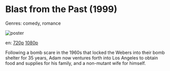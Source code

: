 # Blast from the Past (1999)

Genres: comedy, romance

![poster](http://image.tmdb.org/t/p/w500/chljpiLSV7XAuKjYTQl3a7w39p8.jpg)

en:
  [720p](magnet:?xt=urn:btih:ed58e54d4110ca92ab370e240ebe5e1e5a162d36&dn=Blast+from+the+Past+%281999%29+720p+BrRip+x264+-+YIFY&tr=udp%3A%2F%2Ftracker.openbittorrent.com%3A80%2Fannounce&tr=udp%3A%2F%2Fglotorrents.pw%3A6969%2Fannounce&tr=udp%3A%2F%2Ftracker.openbittorrent.com%3A80%2Fannounce&tr=udp%3A%2F%2Ftracker.opentrackr.org%3A1337%2Fannounce&tr=udp%3A%2F%2Fzer0day.to%3A1337%2Fannounce&tr=udp%3A%2F%2Ftracker.coppersurfer.tk%3A6969%2Fannounce)
  [1080p](magnet:?xt=urn:btih:fdba822415b64d265b7e5967b2550da25c6c5cce&dn=Blast+from+the+Past+%281999%29+1080p+BrRip+x264+-+YIFY&tr=udp%3A%2F%2Ftracker.openbittorrent.com%3A80%2Fannounce&tr=udp%3A%2F%2Fglotorrents.pw%3A6969%2Fannounce&tr=udp%3A%2F%2Ftracker.openbittorrent.com%3A80%2Fannounce&tr=udp%3A%2F%2Ftracker.opentrackr.org%3A1337%2Fannounce&tr=udp%3A%2F%2Fzer0day.to%3A1337%2Fannounce&tr=udp%3A%2F%2Ftracker.coppersurfer.tk%3A6969%2Fannounce)
  


Following a bomb scare in the 1960s that locked the Webers into their bomb shelter for 35 years, Adam now ventures forth into Los Angeles to obtain food and supplies for his family, and a non-mutant wife for himself.